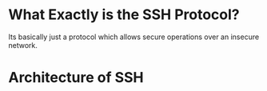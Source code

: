 # What Exactly is the SSH Protocol?
Its basically just a protocol which allows secure operations over an insecure network.
# Architecture of SSH
